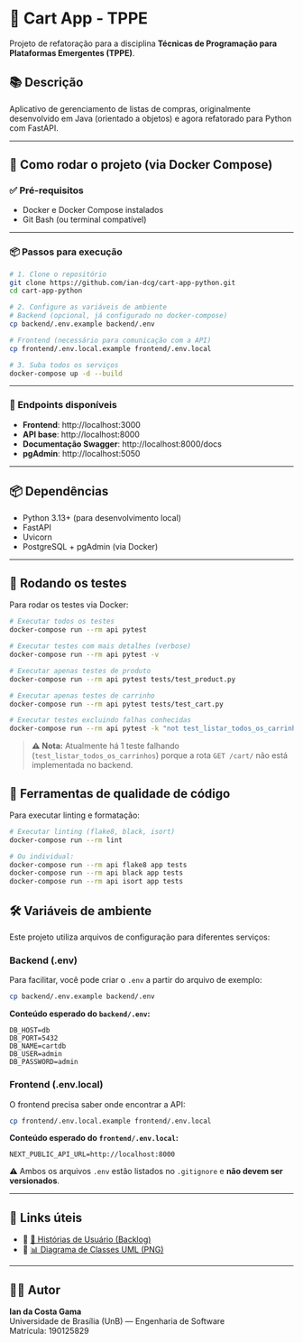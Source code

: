 # 🛒 Cart App - TPPE

Projeto de refatoração para a disciplina **Técnicas de Programação para Plataformas Emergentes (TPPE)**.

## 📚 Descrição

Aplicativo de gerenciamento de listas de compras, originalmente desenvolvido em Java (orientado a objetos) e agora refatorado para Python com FastAPI.

---

## 🚀 Como rodar o projeto (via Docker Compose)

### ✅ Pré-requisitos

- Docker e Docker Compose instalados
- Git Bash (ou terminal compatível)

---

### 📦 Passos para execução

```bash
# 1. Clone o repositório
git clone https://github.com/ian-dcg/cart-app-python.git
cd cart-app-python

# 2. Configure as variáveis de ambiente
# Backend (opcional, já configurado no docker-compose)
cp backend/.env.example backend/.env

# Frontend (necessário para comunicação com a API)
cp frontend/.env.local.example frontend/.env.local

# 3. Suba todos os serviços
docker-compose up -d --build
```

---

### 🔗 Endpoints disponíveis

- **Frontend**: http://localhost:3000
- **API base**: http://localhost:8000
- **Documentação Swagger**: http://localhost:8000/docs
- **pgAdmin**: http://localhost:5050

---

## 📦 Dependências

- Python 3.13+ (para desenvolvimento local)
- FastAPI
- Uvicorn
- PostgreSQL + pgAdmin (via Docker)

---

## 🧪 Rodando os testes

Para rodar os testes via Docker:

```bash
# Executar todos os testes
docker-compose run --rm api pytest

# Executar testes com mais detalhes (verbose)
docker-compose run --rm api pytest -v

# Executar apenas testes de produto
docker-compose run --rm api pytest tests/test_product.py

# Executar apenas testes de carrinho
docker-compose run --rm api pytest tests/test_cart.py

# Executar testes excluindo falhas conhecidas
docker-compose run --rm api pytest -k "not test_listar_todos_os_carrinhos"
```

> **⚠️ Nota:** Atualmente há 1 teste falhando (`test_listar_todos_os_carrinhos`) porque a rota `GET /cart/` não está implementada no backend.

## 🔧 Ferramentas de qualidade de código

Para executar linting e formatação:

```bash
# Executar linting (flake8, black, isort)
docker-compose run --rm lint

# Ou individual:
docker-compose run --rm api flake8 app tests
docker-compose run --rm api black app tests
docker-compose run --rm api isort app tests
```

## 🛠️ Variáveis de ambiente

Este projeto utiliza arquivos de configuração para diferentes serviços:

### Backend (.env)

Para facilitar, você pode criar o `.env` a partir do arquivo de exemplo:

```bash
cp backend/.env.example backend/.env
```

**Conteúdo esperado do `backend/.env`:**

```
DB_HOST=db
DB_PORT=5432
DB_NAME=cartdb
DB_USER=admin
DB_PASSWORD=admin
```

### Frontend (.env.local)

O frontend precisa saber onde encontrar a API:

```bash
cp frontend/.env.local.example frontend/.env.local
```

**Conteúdo esperado do `frontend/.env.local`:**

```
NEXT_PUBLIC_API_URL=http://localhost:8000
```

⚠️ Ambos os arquivos `.env` estão listados no `.gitignore` e **não devem ser versionados**.

---

## 🔗 Links úteis

- 🔹 [📄 Histórias de Usuário (Backlog)](./docs/backlog/historias_de_usuario.md)
- 🔹 [📊 Diagrama de Classes UML (PNG)](./docs/uml/diagrama_UML.png)

---

## 👨‍💻 Autor

**Ian da Costa Gama**  
Universidade de Brasília (UnB) — Engenharia de Software  
Matrícula: 190125829
